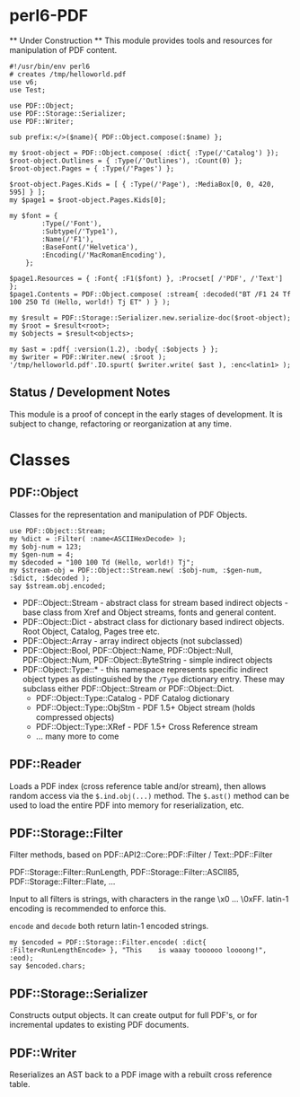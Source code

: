 perl6-PDF
=========

** Under Construction **  This module provides tools and resources for manipulation of PDF content.

```
#!/usr/bin/env perl6
# creates /tmp/helloworld.pdf
use v6;
use Test;

use PDF::Object;
use PDF::Storage::Serializer;
use PDF::Writer;

sub prefix:</>($name){ PDF::Object.compose(:$name) };

my $root-object = PDF::Object.compose( :dict{ :Type(/'Catalog') });
$root-object.Outlines = { :Type(/'Outlines'), :Count(0) };
$root-object.Pages = { :Type(/'Pages') };

$root-object.Pages.Kids = [ { :Type(/'Page'), :MediaBox[0, 0, 420, 595] } ];
my $page1 = $root-object.Pages.Kids[0];

my $font = {
        :Type(/'Font'),
        :Subtype(/'Type1'),
        :Name(/'F1'),
        :BaseFont(/'Helvetica'),
        :Encoding(/'MacRomanEncoding'),
    };

$page1.Resources = { :Font{ :F1($font) }, :Procset[ /'PDF', /'Text'] };
$page1.Contents = PDF::Object.compose( :stream{ :decoded("BT /F1 24 Tf  100 250 Td (Hello, world!) Tj ET" ) } );

my $result = PDF::Storage::Serializer.new.serialize-doc($root-object);
my $root = $result<root>;
my $objects = $result<objects>;

my $ast = :pdf{ :version(1.2), :body{ :$objects } };
my $writer = PDF::Writer.new( :$root );
'/tmp/helloworld.pdf'.IO.spurt( $writer.write( $ast ), :enc<latin1> );

```

## Status / Development Notes

This module is a proof of concept in the early stages of development.  It is subject to change, refactoring or reorganization  at any time.

# Classes

## PDF::Object

Classes for the representation and manipulation of PDF Objects.

```
use PDF::Object::Stream;
my %dict = :Filter( :name<ASCIIHexDecode> );
my $obj-num = 123;
my $gen-num = 4;
my $decoded = "100 100 Td (Hello, world!) Tj";
my $stream-obj = PDF::Object::Stream.new( :$obj-num, :$gen-num, :$dict, :$decoded );
say $stream.obj.encoded;
```

- PDF::Object::Stream - abstract class for stream based indirect objects - base class from Xref and Object streams, fonts and general content.
- PDF::Object::Dict - abstract class for dictionary based indirect objects. Root Object, Catalog, Pages tree etc.
- PDF::Object::Array - array indirect objects (not subclassed)
- PDF::Object::Bool, PDF::Object::Name, PDF::Object::Null, PDF::Object::Num, PDF::Object::ByteString - simple indirect objects
- PDF::Object::Type::* - this namespace represents specific indirect object types as distinguished by the `/Type` dictionary entry. These may subclass either PDF::Object::Stream or PDF::Object::Dict.
  - PDF::Object::Type::Catalog - PDF Catalog dictionary
  - PDF::Object::Type::ObjStm - PDF 1.5+ Object stream (holds compressed objects)
  - PDF::Object::Type::XRef - PDF 1.5+ Cross Reference stream
  - ... many more to come

## PDF::Reader

Loads a PDF index (cross reference table and/or stream), then allows random access via the `$.ind.obj(...)` method. The `$.ast()`
method can be used to load the entire PDF into memory for reserialization, etc.

## PDF::Storage::Filter

Filter methods, based on PDF::API2::Core::PDF::Filter / Text::PDF::Filter

PDF::Storage::Filter::RunLength, PDF::Storage::Filter::ASCII85, PDF::Storage::Filter::Flate, ...

Input to all filters is strings, with characters in the range \x0 ... \0xFF. latin-1 encoding
is recommended to enforce this.

`encode` and `decode` both return latin-1 encoded strings.

 ```
 my $encoded = PDF::Storage::Filter.encode( :dict{ :Filter<RunLengthEncode> }, "This    is waaay toooooo loooong!", :eod);
 say $encoded.chars;
 ```

## PDF::Storage::Serializer

Constructs output objects. It can create output for full PDF's, or for incremental updates to existing PDF documents.



## PDF::Writer

Reserializes an AST back to a PDF image with a rebuilt cross reference table.

